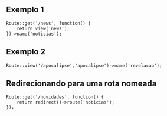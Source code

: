 
## Exemplo 1
```
Route::get('/news', function() {
    return view('news');
})->name('noticias');
```

## Exemplo 2
```
Route::view('/apocalipse','apocalipse')->name('revelacao');
```

## Redirecionando para uma rota nomeada
```
Route::get('/novidades', function() {
    return redirect()->route('noticias');
});
```
